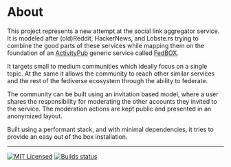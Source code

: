 # About

This project represents a new attempt at the social link aggregator service. It is modeled after (old)Reddit, HackerNews, and Lobste.rs trying to combine the good parts of these services while mapping them on the foundation of an [ActivityPub](https://www.w3.org/TR/activitypub) generic service called [FedBOX](https://github.com/go-ap/fedbox).

It targets small to medium communities which ideally focus on a single topic. At the same it allows the community to reach other similar services and the rest of the fediverse ecosystem through the ability to federate.

The community can be built using an invitation based model, where a user shares the responsibility for moderating the other accounts they invited to the service. The moderation actions are kept public and presented in an anonymized layout.

Built using a performant stack, and with minimal dependencies, it tries to provide an easy out of the box installation.

___

[![MIT Licensed](https://img.shields.io/github/license/mariusor/go-littr.svg)](https://raw.githubusercontent.com/mariusor/go-littr/master/LICENSE)
[![Builds status](https://builds.sr.ht/~mariusor/go-littr.svg)](https://builds.sr.ht/~mariusor/go-littr)
